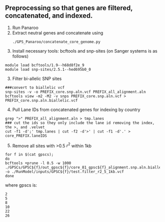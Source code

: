 ## Preprocessing so that genes are filtered, concatenated, and indexed.

1) Run Panaroo
2) Extract neutral genes and concatenate using
   ```
   ./GPS_Panaroo/concatenate_core_genome.py
   ```
4) Install necessary tools: bcftools and snp-sites (on Sanger systems is as follows)
```
module load bcftools/1.9--h68d8f2e_9
module load snp-sites/2.5.1--hed695b0_0 
```
3) Filter bi-allelic SNP sites
```
###convert to biallelic vcf
snp-sites -v -o PREFIX_core.snp.aln.vcf PREFIX_all_alignment.aln
bcftools view -m2 -M2 -v snps PREFIX_core.snp.aln.vcf > PREFIX_core.snp.aln.biallelic.vcf
```
4) Pull Lane IDs from concatenated genes for indexing by country
```
grep ">" PREFIX_all_alignment.aln > tmp.lanes
### cut the ids so they only include the lane id removing the index, the >, and .velvet
cut -f1 -d';' tmp.lanes | cut -f2 -d'>' | cut -f1 -d'.' > core_PREFIX.laneIDS
```
5) Remove all sites with >0.5 $r^2$ within 1kb
```
for f in $(cat gpscs);
do
bcftools +prune -l 0.5 -w 1000 ./GPSCs/GPSC${f}/out_gpsc${f}/core_81_gpsc${f}_alignment.snp.aln.biallelic.vcf -o ./RunModel/inputs/GPSC${f}/test.filter_r2_5_1kb.vcf
done
```
where gpscs is:
```
2
5
8
10
22
26
```
